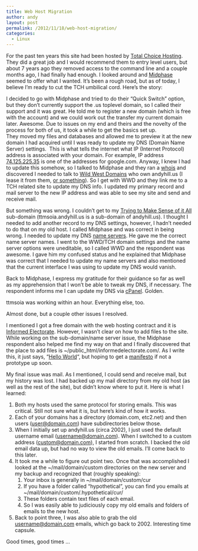 ```yaml
---
title: Web Host Migration
author: andy
layout: post
permalink: /2012/11/18/web-host-migration/
categories:
  - Linux
---
```

For the past ten years this site had been hosted by <a href="http://www.totalchoicehosting.com/" target="_blank">Total Choice Hosting</a>. They did a great job and I would recommend them to entry level users, but about 7 years ago they removed access to the command line and a couple months ago, I had finally had enough. I looked around and <a href="http://www.midphase.com/" target="_blank">Midphase</a> seemed to offer what I wanted. It&#8217;s been a rough road, but as of today, I believe I&#8217;m ready to cut the TCH umbilical cord. Here&#8217;s the story:

I decided to go with Midphase and tried to do their &#8220;Quick Switch&#8221; option, but they don&#8217;t currently support the .us toplevel domain, so I called their support and it was great. He told me to register a new domain (which is free with the account) and we could work out the transfer my current domain later. Awesome. Due to issues on my end and theirs and the novelty of the process for both of us, it took a while to get the basics set up.  
They moved my files and databases and allowed me to preview it at the new domain I had acquired until I was ready to update my DNS (Domain Name Server) settings.  This is what tells the internet what IP (Internet Protocol) address is associated with your domain. For example, IP address <a href="http://74.125.225.35/" target="_blank">74.125.225.35</a> is one of the addresses for google.com. Anyway, I knew I had to update this somehow, so I talked to Midphase and they ran a <a href="http://en.wikipedia.org/wiki/Whois" target="_blank">whois</a> and discovered I needed to talk to <a href="http://www.wildwestdomains.com/" target="_blank">Wild West Domains</a> who own andyhill.us (I lease it from them, <a href="http://en.wikipedia.org/wiki/Domain_name_registrar" target="_blank">or something</a>). So I get with WWD and they link me to a TCH related site to update my DNS info. I updated my primary record and mail server to the new IP address and was able to see my site and send and receive mail.

But something was wrong. I couldn&#8217;t get to my <a href="http://ttmsoia.andyhill.us/" target="_blank">Trying to Make Sense of it All</a> sub-domain (ttmsoia.andyhill.us is a sub-domain of andyhill.us). I thought I needed to add another record to my DNS settings, however, I hadn&#8217;t needed to do that on my old host. I called Midphase and was correct in being wrong. I needed to update my DNS <a href="http://en.wikipedia.org/wiki/Name_server" target="_blank">name servers</a>. He gave me the correct name server names. I went to the WWD/TCH domain settings and the name server options were uneditable, so I called WWD and the respondent was awesome. I gave him my confused status and he explained that Midphase was correct that I needed to update my name servers and also mentioned that the current interface I was using to update my DNS would vanish.

Back to Midphase, I express my gratitude for their guidance so far as well as my apprehension that I won&#8217;t be able to tweak my DNS, if necessary. The respondent informs me I can update my DNS via <a href="http://en.wikipedia.org/wiki/CPanel" target="_blank">cPanel</a>. Golden.

ttmsoia was working within an hour. Everything else, too.

Almost done, but a couple other issues I resolved.

I mentioned I got a free domain with the web hosting contract and it is <a href="http://informedelectorate.net/" target="_blank">Informed Electorate</a>. However, I wasn&#8217;t clear on how to add files to the site. While working on the sub-domain/name server issue, the Midphase respondent also helped me find my way on that and I finally discovered that the place to add files is ~/public_html/informedelectorate.com/. As I write this, it just says, &#8220;<a href="http://en.wikipedia.org/wiki/Hello_world" target="_blank">Hello World</a>&#8220;, but hoping to get a <a href="https://github.com/athill/ElectionCentral#electioncentral" target="_blank">manifesto</a> if not a prototype up soon.

My final issue was mail. As I mentioned, I could send and receive mail, but my history was lost. I had backed up my mail directory from my old host (as well as the rest of the site), but didn&#8217;t know where to put it. Here is what I learned:

  1. Both my hosts used the same protocol for storing emails. This was critical. Still not sure what it is, but here&#8217;s kind of how it works.
  2. Each of your domains has a directory (domain.com, etc2.net) and then users (user@domain.com) have subdirectories below those.
  3. When I initially set up andyhill.us (circa 2002), I just used the default username email (username@domain.com). When I switched to a custom address (custom@domain.com), I started from scratch. I backed the old email data up, but had no way to view the old emails. I&#8217;ll come back to this later.
  4. It took me a while to figure out point two. Once that was accomplished I looked at the ~/mail/domain/custom directories on the new server and my backup and recognized that (roughly speaking): 
      1. Your inbox is generally in ~/mail/domain/custom/cur
      2. If you have a folder called &#8220;hypothetical&#8221;, you can find you emails at ~/mail/domain/custom/.hypothetical/cur/
      3. These folders contain text files of each email.
      4. So I was easily able to judiciously copy my old emails and folders of emails to the new host.
  5. Back to point three, I was also able to grab the old username@domain.com emails, which go back to 2002. Interesting time capsule.

Good times, good times &#8230;